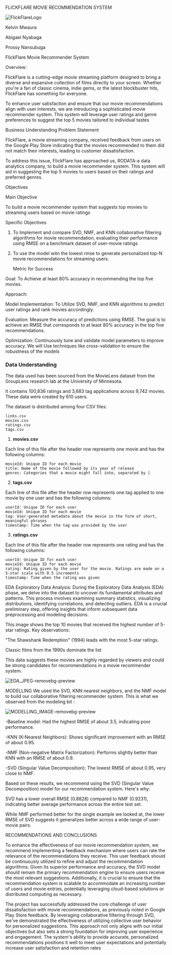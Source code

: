 FLICKFLARE MOVIE RECOMMENDATION SYSTEM


![FlickFlareLogo](https://github.com/user-attachments/assets/2439fab4-6a8e-4f0d-a7d2-1e9a6602a860)



 Kelvin Mwaura
 
 Abigael Nyabaga
 
Prossy Nansubuga


FlickFlare Movie Recommender System

Overview:

FlickFlare is a cutting-edge movie streaming platform designed to bring a diverse and expansive collection of films directly to your screen. Whether you're a fan of classic cinema, indie gems, or the latest blockbuster hits, FlickFlare has something for everyone.

To enhance user satisfaction and ensure that our movie recommendations align with user interests, we are introducing a sophisticated movie recommender system. This system will leverage user ratings and genre preferences to suggest the top 5 movies tailored to individual tastes

Business Understanding
 Problem Statement

FlickFlare, a movie streaming company, received feedback from users on the Google Play Store indicating that the movies recommended to them did not match their interests, leading to customer dissatisfaction.

To address this issue, FlickFlare has approached us, RODATA-a data analytics company, to build a movie recommender system. This system will aid in suggesting the top 5 movies to users based on their ratings and preferred genres.

 Objectives

 Main Objective

   To build a movie recommender system that suggests top movies to streaming users based on movie ratings

Specific Objectives

1. To Implement and compare SVD, NMF, and KNN collaborative filtering algorithms for movie recommendation, evaluating their performance using RMSE on a benchmark dataset of user-movie ratings

2. To use the model witn the lowest rmse  to generate personalized top-N movie recommendations for streaming users.


   Metric for Success


Goal: To Achieve at least 80% accuracy in recommending the top five movies.

Approach:

Model Implementation: To Utilize SVD, NMF, and KNN algorithms to predict user ratings and rank movies accordingly.

Evaluation: Measure the accuracy of predictions using RMSE. The goal is to achieve an RMSE that corresponds to at least 80% accuracy in the top five recommendations.

Optimization: Continuously tune and validate model parameters to improve accuracy. We will Use techniques like cross-validation to ensure the robustness of the models


### **Data Understanding**

The data used has been sourced from the MovieLens dataset from the GroupLens research lab at the University of Minnesota.

It contains 100,836 ratings and 3,683 tag applications across 9,742 movies. These data were created by 610 users.

The dataset is distributed among four CSV files:

    links.csv
    movies.csv
    ratings.csv
    tags.csv

1. **movies.csv**

Each line of this file after the header row represents one movie and has the following columns:

    movieId: Unique ID for each movie
    title: Name of the movie followed by its year of release
    genres: Categories that a movie might fall into, separated by |



2. **tags.csv**

Each line of this file after the header row represents one tag applied to one movie by one user and has the following columns:

    userId: Unique ID for each user
    movieId: Unique ID for each movie
    tag: User-generated metadata about the movie in the form of short, meaningful phrases
    timestamp: Time when the tag was provided by the user

3. **ratings.csv**

Each line of this file after the header row represents one rating and has the following columns:

    userId: Unique ID for each user
    movieId: Unique ID for each movie
    rating: Rating given by the user for the movie. Ratings are made on a 5-star scale with 0.5 increments
    timestamp: Time when the rating was given
    
EDA 
Exploratory Data Analysis: During the Exploratory Data Analysis (EDA) phase, we delve into the dataset to uncover its fundamental attributes and patterns. This process involves examining summary statistics, visualizing distributions, identifying correlations, and detecting outliers. EDA is a crucial preliminary step, offering insights that inform subsequent data preprocessing and modeling decisions.

This image shows the top 10 movies that received the highest number of 5-star ratings. Key observations:

"The Shawshank Redemption" (1994) leads with the most 5-star ratings.

Classic films from the 1990s dominate the list

This data suggests these movies are highly regarded by viewers and could be strong candidates for recommendations in a movie recommender system.



![EDA_JPEG-removebg-preview](https://github.com/user-attachments/assets/9fc1be82-405a-4d1e-9704-74a8e04a1804)





MODELLING
We used the SVD, KNN nearest neighbors, and the NMF model to build our collaborative filtering recommender system.
This is what we observed from the modeling bit :

![MODELLING_IMAGE-removebg-preview](https://github.com/user-attachments/assets/b38e65c1-a01e-43c8-801c-4c0b8a65139d)




-Baseline model: Had the highest RMSE of about 3.5, indicating poor performance.

-KNN (K-Nearest Neighbors): Shows significant improvement with an RMSE of about 0.95.

-NMF (Non-negative Matrix Factorization): Performs slightly better than KNN with an RMSE of about 0.9.
 
 -SVD (Singular Value Decomposition): The lowest RMSE of about 0.95, very close to NMF.


 Based on these results, we recommend using the SVD (Singular Value Decomposition) model for our recommendation system. Here's why:

 SVD has a lower overall RMSE (0.8828) compared to NMF (0.9231), indicating better average performance across the entire test set.

 While NMF performed better for the single example we looked at, the lower RMSE of SVD suggests it generalizes better across a wide range of user-movie pairs.


 RECOMMENDATIONS AND CONCLUSIONS 

To enhance the effectiveness of our movie recommendation system, we recommend implementing a feedback mechanism where users can rate the relevance of the recommendations they receive. This user feedback should be continuously utilized to refine and adjust the recommendation algorithms. Given its superior performance and accuracy, the SVD model should remain the primary recommendation engine to ensure users receive the most relevant suggestions. Additionally, it is crucial to ensure that the recommendation system is scalable to accommodate an increasing number of users and movie entries, potentially leveraging cloud-based solutions or distributed computing as necessary.

The project has successfully addressed the core challenge of user dissatisfaction with movie recommendations, as previously noted in Google Play Store feedback. By leveraging collaborative filtering through SVD, we've demonstrated the effectiveness of utilizing collective user behavior for personalized suggestions. This approach not only aligns with our initial objectives but also sets a strong foundation for improving user experience and engagement. The system's ability to provide accurate, personalized recommendations positions it well to meet user expectations and potentially increase user satisfaction and retention rates
